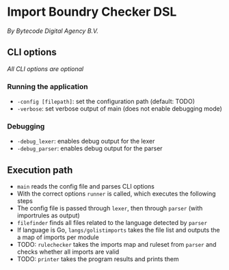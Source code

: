 # Import Boundry Checker DSL

_By Bytecode Digital Agency B.V._

## CLI options

_All CLI options are optional_

### Running the application

* `-config [filepath]`: set the configuration path (default: TODO)
* `-verbose`: set verbose output of main (does not enable debugging mode)

### Debugging

* `-debug_lexer`: enables debug output for the lexer
* `-debug_parser`: enables debug output for the parser

## Execution path

* `main` reads the config file and parses CLI options
* With the correct options `runner` is called, which executes the following steps
* The config file is passed through `lexer`, then through `parser` (with importrules as output)
* `filefinder` finds all files related to the language detected by `parser`
* If language is Go, `langs/golistimports` takes the file list and outputs the a map of imports per module
* TODO: `rulechecker` takes the imports map and ruleset from `parser` and checks whether all imports are valid
* TODO: `printer` takes the program results and prints them
